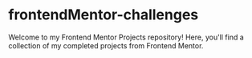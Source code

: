 # frontendMentor-challenges
Welcome to my Frontend Mentor Projects repository! Here, you'll find a collection of my completed projects from Frontend Mentor. 
